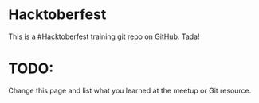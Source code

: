 # Hacktoberfest

This is a #Hacktoberfest training git repo on GitHub. Tada!


# TODO:

Change this page and list what you learned at the meetup or Git resource.
